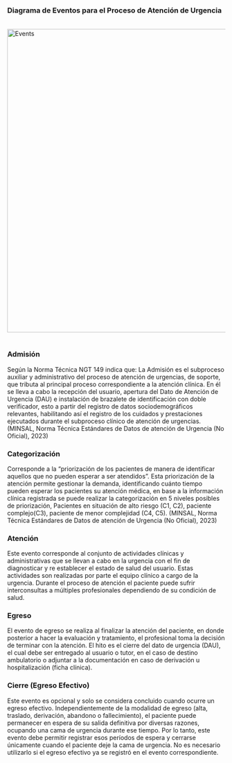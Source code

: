 ### Diagrama de Eventos para el Proceso de Atención de Urgencia

<br/>
<div style="display: flex; justify-content: center; align-items: center;">
  <img src="events.png" alt="Events" style="width: 700px"/>
</div>
<br/>

### Admisión

Según la Norma Técnica NGT 149 indica que: La Admisión es el subproceso auxiliar y administrativo del proceso de atención de urgencias, de soporte, que tributa al principal proceso correspondiente a la atención clínica. En él se lleva a cabo la recepción del usuario, apertura del Dato de Atención de Urgencia (DAU) e instalación de brazalete de identificación con doble verificador, esto a partir del registro de datos sociodemográficos relevantes, habilitando así el registro de los cuidados y prestaciones ejecutados durante el subproceso clínico de atención de urgencias. (MINSAL, Norma Técnica Estándares de Datos de atención de Urgencia (No Oficial), 2023)

### Categorización

Corresponde a la “priorización de los pacientes de manera de identificar aquellos que no pueden esperar a ser atendidos”. Esta priorización de la atención permite gestionar la demanda, identificando cuánto tiempo pueden esperar los pacientes su atención médica, en base a la información clínica registrada se puede realizar la categorización en 5 niveles posibles de priorización, Pacientes en situación de alto riesgo (C1, C2), paciente complejo(C3), paciente de menor complejidad (C4, C5). (MINSAL, Norma Técnica Estándares de Datos de atención de Urgencia (No Oficial), 2023)

### Atención

Este evento corresponde al conjunto de actividades clínicas y administrativas que se llevan a cabo en la urgencia con el fin de diagnosticar y re establecer el estado de salud del usuario. Estas actividades son realizadas por parte el equipo clínico a cargo de la urgencia. Durante el proceso de atención el paciente puede sufrir interconsultas a múltiples profesionales dependiendo de su condición de salud.

### Egreso

El evento de egreso se realiza al finalizar la atención del paciente, en donde posterior a hacer la evaluación y tratamiento, el profesional toma la decisión de terminar con la atención. El hito es el cierre del dato de urgencia (DAU), el cual debe ser entregado al usuario o tutor, en el caso de destino ambulatorio o adjuntar a la documentación en caso de derivación u hospitalización (ficha clínica).

### Cierre (Egreso Efectivo)

Este evento es opcional y solo se considera concluido cuando ocurre un egreso efectivo. Independientemente de la modalidad de egreso (alta, traslado, derivación, abandono o fallecimiento), el paciente puede permanecer en espera de su salida definitiva por diversas razones, ocupando una cama de urgencia durante ese tiempo. Por lo tanto, este evento debe permitir registrar esos períodos de espera y cerrarse únicamente cuando el paciente deje la cama de urgencia. No es necesario utilizarlo si el egreso efectivo ya se registró en el evento correspondiente.
